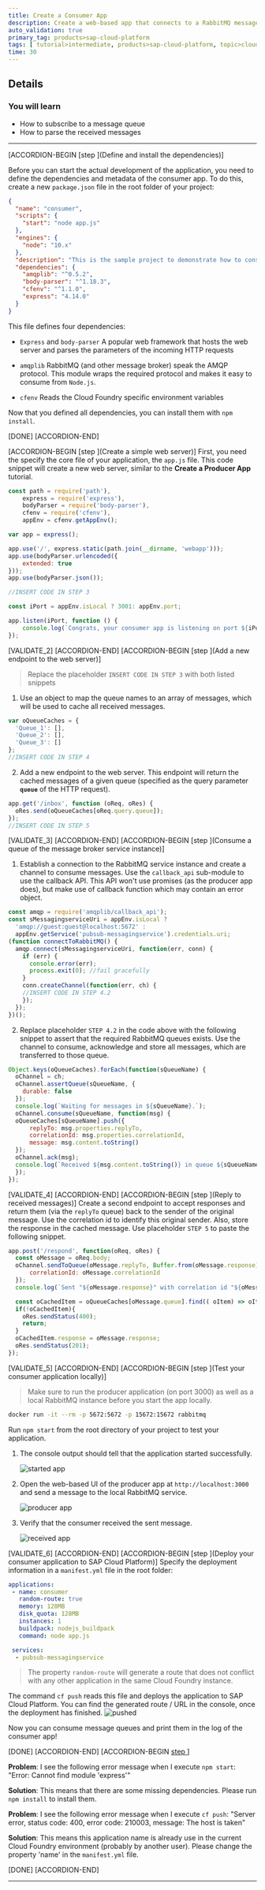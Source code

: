 ```yaml
---
title: Create a Consumer App
description: Create a web-based app that connects to a RabbitMQ message queue and subscribes to event queues.
auto_validation: true
primary_tag: products>sap-cloud-platform
tags: [ tutorial>intermediate, products>sap-cloud-platform, topic>cloud , topic>javascript ]
time: 30
---
```



## Details
### You will learn  
  - How to subscribe to a message queue
  - How to parse the received messages

---

[ACCORDION-BEGIN [step ](Define and install the dependencies)]

Before you can start the actual development of the application, you need to define the dependencies and  metadata of the consumer app. To do this, create a new `package.json` file in the root folder of your project:
```JSON
{
  "name": "consumer",
  "scripts": {
    "start": "node app.js"
  },
  "engines": {
    "node": "10.x"
  },
  "description": "This is the sample project to demonstrate how to consume rabbitmq messages on SAP Cloud Platform",
  "dependencies": {
    "amqplib": "^0.5.2",
    "body-parser": "^1.18.3",
    "cfenv": "^1.1.0",
    "express": "4.14.0"
  }
}
```
This file defines four dependencies:

- `Express` and `body-parser`
  A popular web framework that hosts the web server and parses the parameters of the incoming HTTP requests

- `amqplib`
  RabbitMQ (and other message broker) speak the AMQP protocol. This module wraps the required protocol and makes it easy to consume from `Node.js`.

- `cfenv`
  Reads the Cloud Foundry specific environment variables

Now that you defined all dependencies, you can install them with `npm install`.

[DONE]
[ACCORDION-END]

[ACCORDION-BEGIN [step ](Create a simple web server)]
First, you need the specify the core file of your application, the `app.js` file. This code snippet will create a new web server, similar to the **Create a Producer App** tutorial.

```JavaScript
const path = require('path'),
    express = require('express'),
    bodyParser = require('body-parser'),
    cfenv = require('cfenv'),
    appEnv = cfenv.getAppEnv();

var app = express();

app.use('/', express.static(path.join(__dirname, 'webapp')));
app.use(bodyParser.urlencoded({
    extended: true
}));
app.use(bodyParser.json());

//INSERT CODE IN STEP 3

const iPort = appEnv.isLocal ? 3001: appEnv.port;

app.listen(iPort, function () {
    console.log(`Congrats, your consumer app is listening on port ${iPort}!`);
});
```

[VALIDATE_2]
[ACCORDION-END]
[ACCORDION-BEGIN [step ](Add a new endpoint to the web server)]
> Replace the placeholder `INSERT CODE IN STEP 3` with both listed snippets

1. Use an object to map the queue names to an array of messages, which will be used to cache all received messages.
```JavaScript
var oQueueCaches = {
  'Queue_1': [],
  'Queue_2': [],
  'Queue_3': []
};
//INSERT CODE IN STEP 4
```
2. Add a new endpoint to the web server. This endpoint will return the cached messages of a given queue (specified as the query parameter **`queue`** of the HTTP request).
```javascript
app.get('/inbox', function (oReq, oRes) {
  oRes.send(oQueueCaches[oReq.query.queue]);
});
//INSERT CODE IN STEP 5
```

[VALIDATE_3]
[ACCORDION-END]
[ACCORDION-BEGIN [step ](Consume a queue of the message broker service instance)]
1. Establish a connection to the RabbitMQ service instance and create a channel to consume messages. Use the `callback_api` sub-module to use the callback API. This API won't use promises (as the producer app does), but make use of callback function which may contain an error object.
```JavaScript
const amqp = require('amqplib/callback_api');
const sMessagingserviceUri = appEnv.isLocal ?
  'amqp://guest:guest@localhost:5672' :
  appEnv.getService('pubsub-messagingservice').credentials.uri;
(function connectToRabbitMQ() {
  amqp.connect(sMessagingserviceUri, function(err, conn) {
    if (err) {
      console.error(err);
      process.exit(0); //fail gracefully
    }
    conn.createChannel(function(err, ch) {
    //INSERT CODE IN STEP 4.2
    });
  });
})();
```
2. Replace placeholder `STEP 4.2` in the code above with the following snippet to assert that the required RabbitMQ queues exists. Use the channel to consume, acknowledge and store all messages, which are transferred to those queue.
```JavaScript
Object.keys(oQueueCaches).forEach(function(sQueueName) {
  oChannel = ch;
  oChannel.assertQueue(sQueueName, {
    durable: false
  });
  console.log(`Waiting for messages in ${sQueueName}.`);
  oChannel.consume(sQueueName, function(msg) {
  oQueueCaches[sQueueName].push({
      replyTo: msg.properties.replyTo,
      correlationId: msg.properties.correlationId,
      message: msg.content.toString()
  });
  oChannel.ack(msg);
  console.log(`Received ${msg.content.toString()} in queue ${sQueueName}`);
  });
});
```

[VALIDATE_4]
[ACCORDION-END]
[ACCORDION-BEGIN [step ](Reply to received messages)]
Create a second endpoint to accept responses and return them (via the `replyTo` queue) back to the sender of the original message. Use the correlation id to identify this original sender. Also, store the response in the cached message. Use placeholder `STEP 5` to paste the following snippet.

```JavaScript
app.post('/respond', function(oReq, oRes) {
  const oMessage = oReq.body;
  oChannel.sendToQueue(oMessage.replyTo, Buffer.from(oMessage.response), {
      correlationId: oMessage.correlationId
  });
  console.log(`Sent "${oMessage.response}" with correlation id "${oMessage.correlationId}" back to the original sender`)

  const oCachedItem = oQueueCaches[oMessage.queue].find(( oItem) => oItem.correlationId === oMessage.correlationId);
  if(!oCachedItem){
    oRes.sendStatus(400);
    return;
  }
  oCachedItem.response = oMessage.response;
  oRes.sendStatus(201);
});
```

[VALIDATE_5]
[ACCORDION-END]
[ACCORDION-BEGIN [step ](Test your consumer application locally)]
>Make sure to run the producer application (on port 3000) as well as a local RabbitMQ instance before you start the app locally.
```Bash
docker run -it --rm -p 5672:5672 -p 15672:15672 rabbitmq
```

Run `npm start` from the root directory of your project to test your application.

1. The console output should tell that the application started successfully.

    ![started app](started-app.png)
2. Open the web-based UI of the producer app at `http://localhost:3000` and send a message to the local RabbitMQ service.

    ![producer app](publisher.png)
3. Verify that the consumer received the sent message.

    ![received app](received-app.png)

[VALIDATE_6]
[ACCORDION-END]
[ACCORDION-BEGIN [step ](Deploy your consumer application to SAP Cloud Platform)]
Specify the deployment information in a `manifest.yml` file in the root folder:

```YAML
applications:
 - name: consumer
   random-route: true
   memory: 128MB
   disk_quota: 128MB
   instances: 1
   buildpack: nodejs_buildpack
   command: node app.js

 services:
  - pubsub-messagingservice
```

>The property `random-route` will generate a route that does not conflict with any other application in the same Cloud Foundry instance.

The command `cf push` reads this file and deploys the application to SAP Cloud Platform. You can find the generated route / URL in the console, once the deployment has finished.
![pushed](./pushed.png)

Now you can consume message queues and print them in the log of the consumer app!

[DONE]
[ACCORDION-END]
[ACCORDION-BEGIN [step ](Troubleshooting)]

**Problem**: I see the following error message when I execute `npm start`: "Error: Cannot find module 'express'"

**Solution**: This means that there are some missing dependencies. Please run `npm install` to install them.


**Problem**: I see the following error message when I execute `cf push`: "Server error, status code: 400, error code: 210003, message: The host is taken"

**Solution**: This means this application name is already use in the current Cloud Foundry environment (probably by another user). Please change the property 'name' in the `manifest.yml` file.

[DONE]
[ACCORDION-END]

---
